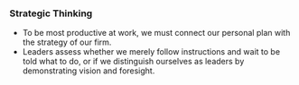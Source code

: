 ### Strategic Thinking

   - To be most productive at work, we must connect our personal plan with the strategy of our firm.
  - Leaders assess whether we merely follow instructions and wait to be told what to do, or if we distinguish ourselves as leaders by demonstrating vision and foresight. 
